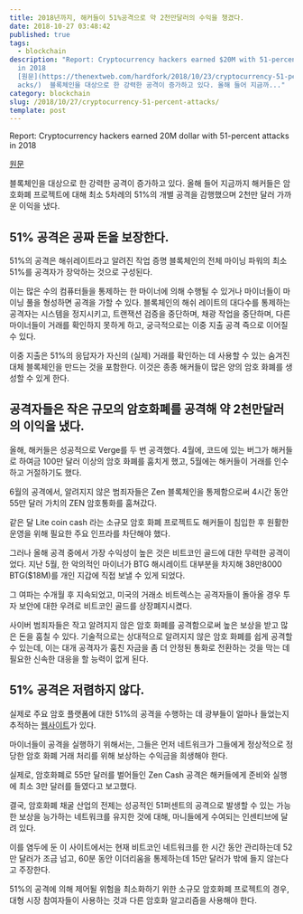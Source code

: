 ```yaml
---
title: 2018년까지, 해커들이 51%공격으로 약 2천만달러의 수익을 챙겼다.
date: 2018-10-27 03:48:42
published: true
tags:
  - blockchain
description: "Report: Cryptocurrency hackers earned $20M with 51-percent attacks
  in 2018
  [원문](https://thenextweb.com/hardfork/2018/10/23/cryptocurrency-51-percent-att\
  acks/)  블록체인을 대상으로 한 강력한 공격이 증가하고 있다. 올해 들어 지금까..."
category: blockchain
slug: /2018/10/27/cryptocurrency-51-percent-attacks/
template: post
---
```

Report: Cryptocurrency hackers earned 20M dollar with 51-percent attacks in 2018

[원문](https://thenextweb.com/hardfork/2018/10/23/cryptocurrency-51-percent-attacks/)

블록체인을 대상으로 한 강력한 공격이 증가하고 있다. 올해 들어 지금까지 해커들은 암호화폐 프로젝트에 대해 최소 5차례의 51%의 개별 공격을 감행했으며 2천만 달러 가까운 이익을 냈다.

## 51% 공격은 공짜 돈을 보장한다.

51%의 공격은 해쉬레이트라고 알려진 작업 증명 블록체인의 전체 마이닝 파워의 최소 51%를 공격자가 장악하는 것으로 구성된다.

이는 많은 수의 컴퓨터들을 통제하는 한 마이너에 의해 수행될 수 있거나 마이너들이 마이닝 풀을 형성하면 공격을 가할 수 있다. 블록체인의 해쉬 레이트의 대다수를 통제하는 공격자는 시스템을 정지시키고, 트랜잭션 검증을 중단하며, 채광 작업을 중단하며, 다른 마이너들이 거래를 확인하지 못하게 하고, 궁극적으로는 이중 지출 공격 즉으로 이어질 수 있다.

이중 지출은 51%의 응답자가 자신의 (실제) 거래를 확인하는 데 사용할 수 있는 숨겨진 대체 블록체인을 만드는 것을 포함한다. 이것은 종종 해커들이 많은 양의 암호 화폐를 생성할 수 있게 한다.

## 공격자들은 작은 규모의 암호화폐를 공격해 약 2천만달러의 이익을 냈다.

올해, 해커들은 성공적으로 Verge를 두 번 공격했다. 4월에, 코드에 있는 버그가 해커들로 하여금 100만 달러 이상의 암호 화폐를 훔치게 했고, 5월에는 해커들이 거래를 인수하고 거절하기도 했다.

6월의 공격에서, 알려지지 않은 범죄자들은 Zen 블록체인을 통제함으로써 4시간 동안 55만 달러 가치의 ZEN 암호통화를 훔쳐갔다.

같은 달 Lite coin cash 라는 소규모 암호 화폐 프로젝트도 해커들이 침입한 후 원활한 운영을 위해 필요한 주요 인프라를 차단해야 했다.

그러나 올해 공격 중에서 가장 수익성이 높은 것은 비트코인 골드에 대한 무력한 공격이었다. 지난 5월, 한 악의적인 마이너가 BTG 해시레이트 대부분을 차지해 38만8000 BTG($18M)를 개인 지갑에 직접 보낼 수 있게 되었다.

그 여파는 수개월 후 지속되었고, 미국의 거래소 비트렉스는 공격자들이 돌아올 경우 투자 보안에 대한 우려로 비트코인 골드를 상장폐지시켰다.

사이버 범죄자들은 작고 알려지지 않은 암호 화폐를 공격함으로써 높은 보상을 받고 많은 돈을 훔칠 수 있다. 기술적으로는 상대적으로 알려지지 않은 암호 화폐를 쉽게 공격할 수 있는데, 이는 대개 공격자가 훔친 자금을 좀 더 안정된 통화로 전환하는 것을 막는 데 필요한 신속한 대응을 할 능력이 없게 된다.

## 51% 공격은 저렴하지 않다.

실제로 주요 암호 플랫폼에 대한 51%의 공격을 수행하는 데 광부들이 얼마나 들었는지 추적하는 [웹사이트](https://www.crypto51.app/)가 있다.

마이너들이 공격을 실행하기 위해서는, 그들은 먼저 네트워크가 그들에게 정상적으로 정당한 암호 화폐 거래 처리를 위해 보상하는 수익금을 희생해야 한다.

실제로, 암호화폐로 55만 달러를 벌어들인 Zen Cash 공격은 해커들에게 준비와 실행에 최소 3만 달러를 들였다고 보고했다.

결국, 암호화폐 채굴 산업의 전제는 성공적인 51퍼센트의 공격으로 발생할 수 있는 가능한 보상을 능가하는 네트워크를 유지한 것에 대해, 마니들에게 수여되는 인센티브에 달려 있다.

이를 염두에 둔 이 사이트에서는 현재 비트코인 네트워크를 한 시간 동안 관리하는데 52만 달러가 조금 넘고, 60분 동안 이더리움을 통제하는데 15만 달러가 밖에 들지 않는다고 주장한다.

51%의 공격에 의해 제어될 위험을 최소화하기 위한 소규모 암호화폐 프로젝트의 경우, 대형 시장 참여자들이 사용하는 것과 다른 암호화 알고리즘을 사용해야 한다.

